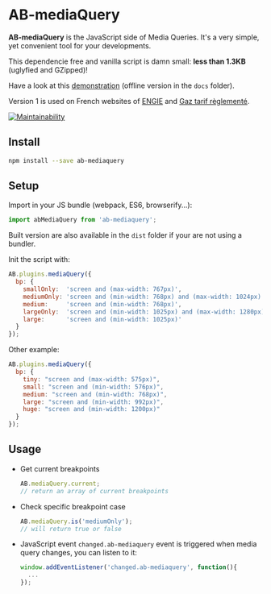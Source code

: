 # AB-mediaQuery

**AB-mediaQuery** is the JavaScript side of Media Queries. It's a very simple, yet convenient tool for your developments.

This dependencie free and vanilla script is damn small: **less than 1.3KB** (uglyfied and GZipped)!

Have a look at this [demonstration](http://lordfpx.github.io/AB-mediaQuery/) (offline version in the `docs` folder).

Version 1 is used on French websites of [ENGIE](https://particuliers.engie.fr) and [Gaz tarif règlementé](https://gaz-tarif-reglemente.fr/).

[![Maintainability](https://api.codeclimate.com/v1/badges/0d5481a675183a5d3c01/maintainability)](https://codeclimate.com/github/lordfpx/AB-mediaQuery/maintainability)


## Install

```bash
npm install --save ab-mediaquery
```


## Setup

Import in your JS bundle (webpack, ES6, browserify...):
```js
import abMediaQuery from 'ab-mediaquery';
```

Built version are also available in the `dist` folder if your are not using a bundler.

Init the script with:
```js
AB.plugins.mediaQuery({
  bp: {
    smallOnly:  'screen and (max-width: 767px)',
    mediumOnly: 'screen and (min-width: 768px) and (max-width: 1024px)',
    medium:     'screen and (min-width: 768px)',
    largeOnly:  'screen and (min-width: 1025px) and (max-width: 1280px)',
    large:      'screen and (min-width: 1025px)'
  }
});
```

Other example:

```js
AB.plugins.mediaQuery({
  bp: {
    tiny: "screen and (max-width: 575px)",
    small: "screen and (min-width: 576px)",
    medium: "screen and (min-width: 768px)",
    large: "screen and (min-width: 992px)",
    huge: "screen and (min-width: 1200px)"
  }
});
```


## Usage

- Get current breakpoints
  ```js
  AB.mediaQuery.current;
  // return an array of current breakpoints
  ```

- Check specific breakpoint case
  ```js
  AB.mediaQuery.is('mediumOnly');
  // will return true or false
  ```

- JavaScript event
  `changed.ab-mediaquery` event is triggered when media query changes, you can listen to it:

  ```js
  window.addEventListener('changed.ab-mediaquery', function(){
    ...
  });
  ```
